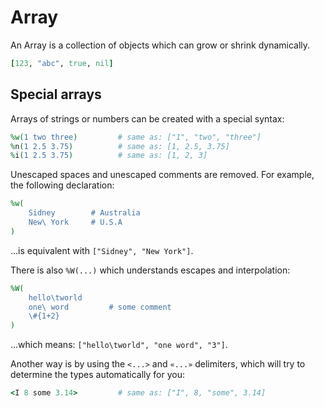 # Array

An Array is a collection of objects which can grow or shrink dynamically.

```ruby
[123, "abc", true, nil]
```

## Special arrays

Arrays of strings or numbers can be created with a special syntax:

```ruby
%w(1 two three)         # same as: ["1", "two", "three"]
%n(1 2.5 3.75)          # same as: [1, 2.5, 3.75]
%i(1 2.5 3.75)          # same as: [1, 2, 3]
```

Unescaped spaces and unescaped comments are removed. For example, the following declaration:

```ruby
%w(
    Sidney        # Australia
    New\ York     # U.S.A
)
```

...is equivalent with `["Sidney", "New York"]`.


There is also `%W(...)` which understands escapes and interpolation:

```ruby
%W(
    hello\tworld
    one\ word         # some comment
    \#{1+2}
)
```

...which means: `["hello\tworld", "one word", "3"]`.


Another way is by using the `<...>` and `«...»` delimiters, which will try to determine the types automatically for you:

```ruby
<I 8 some 3.14>         # same as: ["I", 8, "some", 3.14]
```
